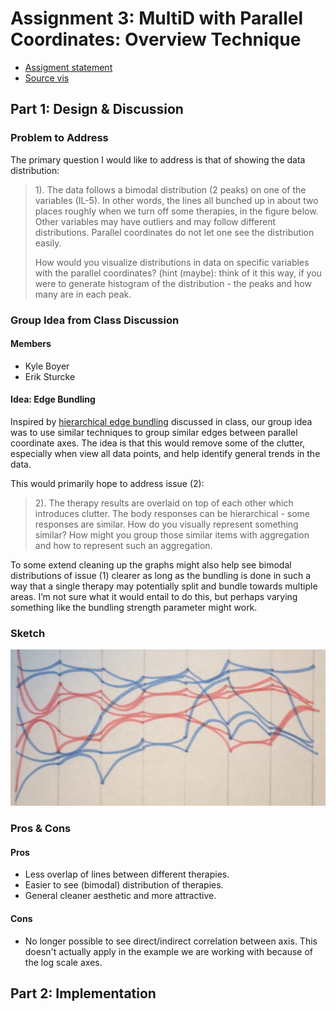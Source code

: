 # Assignment 3: MultiD with Parallel Coordinates: Overview Technique

- [Assigment statement](https://sites.google.com/a/umbc.edu/datavisualization/assignments/assignment-3)
- [Source vis](http://pathrings.umbc.edu/tumor/)

## Part 1: Design & Discussion

### Problem to Address

The primary question I would like to address is that of showing the data distribution:

> 1). The data follows a bimodal distribution (2 peaks) on one of the variables
> (IL-5). In other words, the lines all bunched up in about two places roughly
> when we turn off some therapies, in the figure below. Other variables may
> have outliers and may follow different distributions. Parallel coordinates do
> not let one see the distribution easily.
>
> How would you visualize distributions in data on specific variables with the
> parallel coordinates? (hint (maybe): think of it this way, if you were to
> generate histogram of the distribution - the peaks and how many are in each
> peak.

### Group Idea from Class Discussion

#### Members

 - Kyle Boyer
 - Erik Sturcke

#### Idea: Edge Bundling

Inspired by [hierarchical edge bundling](https://bl.ocks.org/mbostock/7607999)
discussed in class, our group idea was to use similar techniques to group
similar edges between parallel coordinate axes. The idea is that this would
remove some of the clutter, especially when view all data points, and help
identify general trends in the data.

This would primarily hope to address issue (2):

> 2). The therapy results are overlaid on top of each other which introduces
> clutter. The body responses can be hierarchical - some responses are similar.
> How do you visually represent something similar? How might you group those
> similar items with aggregation and how to represent such an aggregation.

To some extend cleaning up the graphs might also help see bimodal distributions
of issue (1) clearer as long as the bundling is done in such a way that a
single therapy may potentially split and bundle towards multiple areas. I’m not
sure what it would entail to do this, but perhaps varying something like the
bundling strength parameter might work.

### Sketch

![Parallel coordinates with edge bundling](edge-bundling.jpg)

### Pros & Cons

#### Pros

  - Less overlap of lines between different therapies.
  - Easier to see (bimodal) distribution of therapies.
  - General cleaner aesthetic and more attractive.

#### Cons

  - No longer possible to see direct/indirect correlation between axis. This
    doesn't actually apply in the example we are working with because of the
    log scale axes.

## Part 2: Implementation
